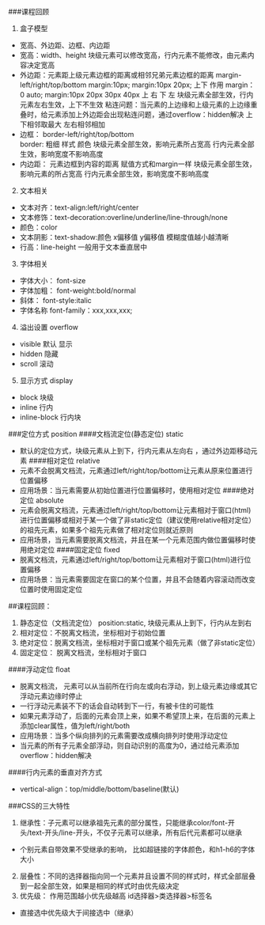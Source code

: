 ###课程回顾
1. 盒子模型
- 宽高、外边距、边框、内边距
- 宽高：width、height 
块级元素可以修改宽高，行内元素不能修改，由元素内容决定宽高
- 外边距：元素距上级元素边框的距离或相邻兄弟元素边框的距离
margin-left/right/top/bottom
margin:10px;
margin:10px 20px; 上下 作用
margin：0 auto;
margin:10px 20px 30px 40px 上 右 下 左
块级元素全部生效，行内元素左右生效，上下不生效 
粘连问题：当元素的上边缘和上级元素的上边缘重叠时，给元素添加上外边距会出现粘连问题，通过overflow：hidden解决
上下相邻取最大  左右相邻相加
- 边框： border-left/right/top/bottom  
border: 粗细 样式 颜色 
块级元素全部生效，影响元素所占宽高
行内元素全部生效，影响宽度不影响高度
- 内边距： 元素边框到内容的距离 赋值方式和margin一样
块级元素全部生效，影响元素的所占宽高
行内元素全部生效，影响宽度不影响高度
2. 文本相关
- 文本对齐：text-align:left/right/center
- 文本修饰：text-decoration:overline/underline/line-through/none
- 颜色：color
- 文本阴影：text-shadow:颜色 x偏移值 y偏移值 模糊度值越小越清晰
- 行高：line-height  一般用于文本垂直居中
3. 字体相关
- 字体大小： font-size
- 字体加粗： font-weight:bold/normal
- 斜体： font-style:italic
- 字体名称 font-family：xxx,xxx,xxx;
4. 溢出设置 overflow
- visible 默认  显示
- hidden 隐藏
- scroll 滚动
5. 显示方式 display
- block 块级
- inline 行内
- inline-block 行内块

###定位方式 position
####文档流定位(静态定位) static
- 默认的定位方式，块级元素从上到下，行内元素从左向右 ，通过外边距移动元素
####相对定位 relative
- 元素不会脱离文档流，元素通过left/right/top/bottom让元素从原来位置进行位置偏移 
- 应用场景：当元素需要从初始位置进行位置偏移时，使用相对定位
####绝对定位 absolute
- 元素会脱离文档流，元素通过left/right/top/bottom让元素相对于窗口(html)进行位置偏移或相对于某一个做了非static定位（建议使用relative相对定位）的祖先元素，如果多个祖先元素做了相对定位则就近原则 
- 应用场景，当元素需要脱离文档流，并且在某一个元素范围内做位置偏移时使用绝对定位
####固定定位 fixed
- 脱离文档流，元素通过left/right/top/bottom让元素相对于窗口(html)进行位置偏移
- 应用场景：当元素需要固定在窗口的某个位置，并且不会随着内容滚动而改变位置时使用固定定位





##课程回顾：
1. 静态定位（文档流定位） position:static, 块级元素从上到下，行内从左到右
2. 相对定位：不脱离文档流，坐标相对于初始位置 
3. 绝对定位：脱离文档流，坐标相对于窗口或某个祖先元素（做了非static定位）
4. 固定定位： 脱离文档流，坐标相对于窗口




####浮动定位 float
- 脱离文档流， 元素可以从当前所在行向左或向右浮动，到上级元素边缘或其它浮动元素边缘时停止
- 一行浮动元素装不下的话会自动转到下一行，有被卡住的可能性
- 如果元素浮动了，后面的元素会顶上来，如果不希望顶上来，在后面的元素上添加clear属性，值为left/right/both
- 应用场景：当多个纵向排列的元素需要改成横向排列时使用浮动定位
- 当元素的所有子元素全部浮动，则自动识别的高度为0，通过给元素添加overflow：hidden解决

####行内元素的垂直对齐方式
- vertical-align：top/middle/bottom/baseline(默认)

###CSS的三大特性
1. 继承性：子元素可以继承祖先元素的部分属性，只能继承color/font-开头/text-开头/line-开头，不仅子元素可以继承，所有后代元素都可以继承
- 个别元素自带效果不受继承的影响， 比如超链接的字体颜色，和h1-h6的字体大小
2. 层叠性：不同的选择器指向同一个元素并且设置不同的样式时，样式全部层叠到一起全部生效，如果是相同的样式时由优先级决定
3. 优先级： 作用范围越小优先级越高  id选择器>类选择器>标签名
- 直接选中优先级大于间接选中（继承）  












